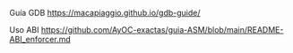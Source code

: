 Guía GDB
https://macapiaggio.github.io/gdb-guide/

Uso ABI
https://github.com/AyOC-exactas/guia-ASM/blob/main/README-ABI_enforcer.md
